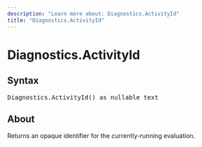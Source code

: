 ```yaml
---
description: "Learn more about: Diagnostics.ActivityId"
title: "Diagnostics.ActivityId"
---
```

# Diagnostics.ActivityId

## Syntax

<pre>
Diagnostics.ActivityId() as nullable text
</pre>

## About

Returns an opaque identifier for the currently-running evaluation.
